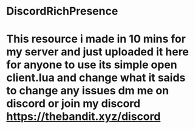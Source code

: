 # DiscordRichPresence

# This resource i made in 10  mins for my server and just uploaded it here for anyone to use its simple open client.lua and change what it saids to change any issues dm me on discord or join my discord https://thebandit.xyz/discord

